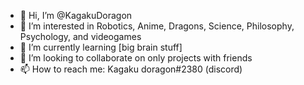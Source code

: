 - 👋 Hi, I’m @KagakuDoragon
- 👀 I’m interested in Robotics, Anime, Dragons, Science, Philosophy, Psychology, and videogames
- 🌱 I’m currently learning [big brain stuff]
- 💞️ I’m looking to collaborate on only projects with friends
- 📫 How to reach me: Kagaku doragon#2380 (discord)

<!---
KagakuDoragon/KagakuDoragon is a ✨ special ✨ repository because its `README.md` (this file) appears on your GitHub profile.
You can click the Preview link to take a look at your changes.
--->
